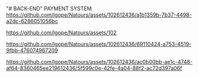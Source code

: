 "# BACK-END" 
PAYMENT SYSTEM
https://github.com/lgope/Natours/assets/102612436/a1b1359b-7b37-4498-a2dc-6286051056bc

https://github.com/lgope/Natours/assets/102

https://github.com/lgope/Natours/assets/102612436/69110424-a753-4519-9fbb-476074967209

https://github.com/lgope/Natours/assets/102612436/ac0b00bb-ae1c-4748-af64-8360465ee219612436/5f599c0e-42fe-4a04-88f2-ac72d397a06f



